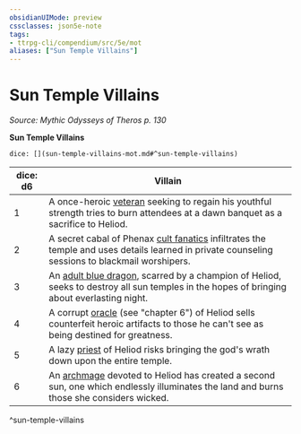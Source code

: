 ```yaml
---
obsidianUIMode: preview
cssclasses: json5e-note
tags:
- ttrpg-cli/compendium/src/5e/mot
aliases: ["Sun Temple Villains"]
---
```

# Sun Temple Villains
*Source: Mythic Odysseys of Theros p. 130* 

**Sun Temple Villains**

`dice: [](sun-temple-villains-mot.md#^sun-temple-villains)`

| dice: d6 | Villain |
|----------|---------|
| 1 | A once-heroic [veteran](veteran.md) seeking to regain his youthful strength tries to burn attendees at a dawn banquet as a sacrifice to Heliod. |
| 2 | A secret cabal of Phenax [cult fanatics](cult-fanatic.md) infiltrates the temple and uses details learned in private counseling sessions to blackmail worshipers. |
| 3 | An [adult blue dragon](adult-blue-dragon.md), scarred by a champion of Heliod, seeks to destroy all sun temples in the hopes of bringing about everlasting night. |
| 4 | A corrupt [oracle](oracle-mot.md) (see "chapter 6") of Heliod sells counterfeit heroic artifacts to those he can't see as being destined for greatness. |
| 5 | A lazy [priest](priest.md) of Heliod risks bringing the god's wrath down upon the entire temple. |
| 6 | An [archmage](archmage.md) devoted to Heliod has created a second sun, one which endlessly illuminates the land and burns those she considers wicked. |
^sun-temple-villains